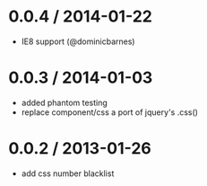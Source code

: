
0.0.4 / 2014-01-22
==================

  * IE8 support (@dominicbarnes)

0.0.3 / 2014-01-03
==================

  * added phantom testing
  * replace component/css a port of jquery's .css()

0.0.2 / 2013-01-26
==================

  * add css number blacklist
